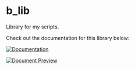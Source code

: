 # b_lib
Library for my scripts.

Check out the documentation for this library below:

[![Documentation](https://img.shields.io/badge/Docs-GitBook-blue?style=for-the-badge)](https://docs.brandstation.store/b_lib/docs)

[![Document Preview](https://github-production-user-asset-6210df.s3.amazonaws.com/39455422/391299432-ff70ff84-75f4-461a-9d59-d0f4eed0df9f.png?X-Amz-Algorithm=AWS4-HMAC-SHA256&X-Amz-Credential=AKIAVCODYLSA53PQK4ZA%2F20241201%2Fus-east-1%2Fs3%2Faws4_request&X-Amz-Date=20241201T005925Z&X-Amz-Expires=300&X-Amz-Signature=dc0f214c93d7f730f90c380923931546e7ca5dd04b4388ada0e31449b1d57fd1&X-Amz-SignedHeaders=host)](https://docs.brandstation.store/b_lib/docs)

